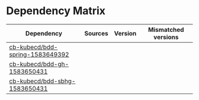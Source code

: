 # Dependency Matrix

Dependency | Sources | Version | Mismatched versions
---------- | ------- | ------- | -------------------
[cb-kubecd/bdd-spring-1583649392](https://github.com/cb-kubecd/bdd-spring-1583649392.git) |  | []() | 
[cb-kubecd/bdd-gh-1583650431](https://github.com/cb-kubecd/bdd-gh-1583650431.git) |  | []() | 
[cb-kubecd/bdd-sbhg-1583650431](https://github.com/cb-kubecd/bdd-sbhg-1583650431.git) |  | []() | 
